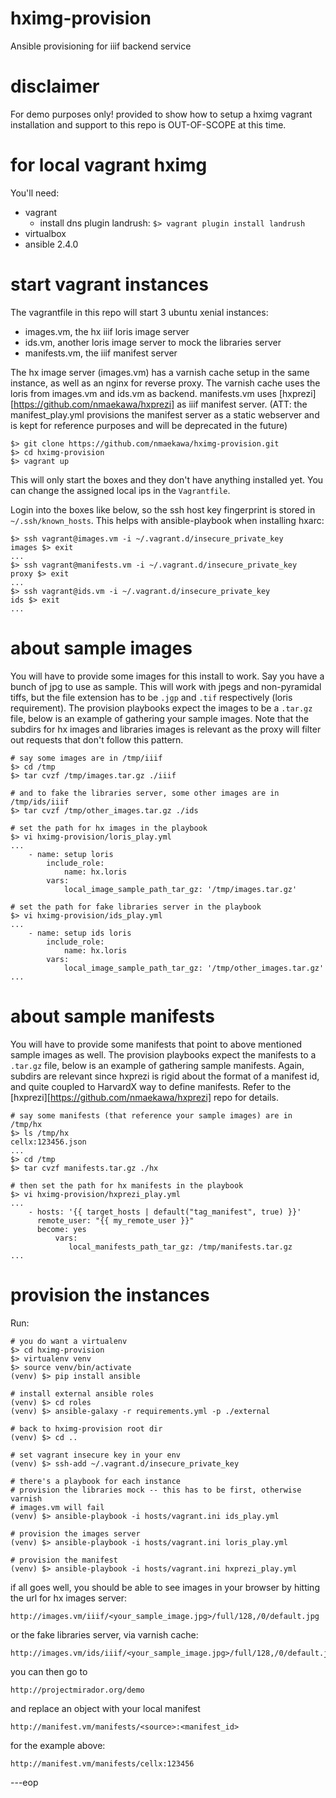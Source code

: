 
# hximg-provision
Ansible provisioning for iiif backend service

# disclaimer
For demo purposes only! provided to show how to setup a hximg vagrant
installation and support to this repo is OUT-OF-SCOPE at this time.


# for local vagrant hximg

You'll need:

- vagrant
    - install dns plugin landrush: `$> vagrant plugin install landrush`
- virtualbox
- ansible 2.4.0

# start vagrant instances

The vagrantfile in this repo will start 3 ubuntu xenial instances:

- images.vm, the hx iiif loris image server
- ids.vm, another loris image server to mock the libraries server
- manifests.vm, the iiif manifest server

The hx image server (images.vm) has a varnish cache setup in the same instance,
as well as an nginx for reverse proxy. The varnish cache uses the loris from
images.vm and ids.vm as backend. manifests.vm uses
[hxprezi][https://github.com/nmaekawa/hxprezi] as iiif manifest
server. (ATT: the manifest_play.yml provisions the manifest server as a static
webserver and is kept for reference purposes and will be deprecated in the
future)


    $> git clone https://github.com/nmaekawa/hximg-provision.git
    $> cd hximg-provision
    $> vagrant up


This will only start the boxes and they don't have anything installed yet. You
can change the assigned local ips in the `Vagrantfile`.

Login into the boxes like below, so the ssh host key
fingerprint is stored in `~/.ssh/known_hosts`. This helps with ansible-playbook
when installing hxarc:

    $> ssh vagrant@images.vm -i ~/.vagrant.d/insecure_private_key
    images $> exit
    ...
    $> ssh vagrant@manifests.vm -i ~/.vagrant.d/insecure_private_key
    proxy $> exit
    ...
    $> ssh vagrant@ids.vm -i ~/.vagrant.d/insecure_private_key
    ids $> exit
    ...

# about sample images

You will have to provide some images for this install to work. Say you have a
bunch of jpg to use as sample. This will work with jpegs and non-pyramidal tiffs,
but the file extension has to be `.jgp` and `.tif` respectively (loris
requirement). The provision playbooks expect the images to be a `.tar.gz`
file, below is an example of gathering your sample images. Note that the
subdirs for hx images and libraries images is relevant as the proxy will filter
out requests that don't follow this pattern.


    # say some images are in /tmp/iiif
    $> cd /tmp
    $> tar cvzf /tmp/images.tar.gz ./iiif
    
    # and to fake the libraries server, some other images are in /tmp/ids/iiif
    $> tar cvzf /tmp/other_images.tar.gz ./ids

    # set the path for hx images in the playbook
    $> vi hximg-provision/loris_play.yml
    ...
        - name: setup loris
            include_role:
                name: hx.loris
            vars:
                local_image_sample_path_tar_gz: '/tmp/images.tar.gz'
    
    # set the path for fake libraries server in the playbook
    $> vi hximg-provision/ids_play.yml
    ...
        - name: setup ids loris
            include_role:
                name: hx.loris
            vars:
                local_image_sample_path_tar_gz: '/tmp/other_images.tar.gz'
    ...


# about sample manifests

You will have to provide some manifests that point to above mentioned sample
images as well. The provision playbooks expect the manifests to a `.tar.gz`
file, below is an example of gathering sample manifests. Again, subdirs are
relevant since hxprezi is rigid about the format of a manifest id, and quite
coupled to HarvardX way to define manifests. Refer to the
[hxprezi][https://github.com/nmaekawa/hxprezi] repo for details.

    # say some manifests (that reference your sample images) are in /tmp/hx
    $> ls /tmp/hx
    cellx:123456.json
    ...
    $> cd /tmp
    $> tar cvzf manifests.tar.gz ./hx

    # then set the path for hx manifests in the playbook
    $> vi hximg-provision/hxprezi_play.yml
    ...
        - hosts: '{{ target_hosts | default("tag_manifest", true) }}'
          remote_user: "{{ my_remote_user }}"
          become: yes
              vars:
                 local_manifests_path_tar_gz: /tmp/manifests.tar.gz
    ...


# provision the instances

Run:

    # you do want a virtualenv
    $> cd hximg-provision
    $> virtualenv venv
    $> source venv/bin/activate
    (venv) $> pip install ansible
    
    # install external ansible roles
    (venv) $> cd roles
    (venv) $> ansible-galaxy -r requirements.yml -p ./external
    
    # back to hximg-provision root dir
    (venv) $> cd ..
    
    # set vagrant insecure key in your env
    (venv) $> ssh-add ~/.vagrant.d/insecure_private_key
    
    # there's a playbook for each instance
    # provision the libraries mock -- this has to be first, otherwise varnish
    # images.vm will fail
    (venv) $> ansible-playbook -i hosts/vagrant.ini ids_play.yml
    
    # provision the images server
    (venv) $> ansible-playbook -i hosts/vagrant.ini loris_play.yml
    
    # provision the manifest
    (venv) $> ansible-playbook -i hosts/vagrant.ini hxprezi_play.yml
    

if all goes well, you should be able to see images in your browser by hitting
the url for hx images server:

    http://images.vm/iiif/<your_sample_image.jpg>/full/128,/0/default.jpg


or the fake libraries server, via varnish cache:

    http://images.vm/ids/iiif/<your_sample_image.jpg>/full/128,/0/default.jpg


you can then go to

    http://projectmirador.org/demo


and replace an object with your local manifest

    http://manifest.vm/manifests/<source>:<manifest_id>


for the example above:

    http://manifest.vm/manifests/cellx:123456


---eop
